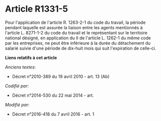 # Article R1331-5

Pour l'application de l'article R. 1263-2-1 du code du travail, la période pendant laquelle est assurée la liaison entre les
agents mentionnés à l'article L. 8271-1-2 du code du travail et le représentant sur le territoire national désigné, en
application du II de l'article L. 1262-1 du même code par les entreprises, ne peut être inférieure à la durée du détachement
du salarié suivie d'une période de dix-huit mois qui suit l'expiration de celle-ci.

**Liens relatifs à cet article**

_Anciens textes_:

  - Décret n°2010-389 du 19 avril 2010 - art. 13 (Ab)

_Codifié par_:

  - Décret n°2014-530 du 22 mai 2014 - art.

_Modifié par_:

  - Décret n°2016-418 du 7 avril 2016 - art. 1
